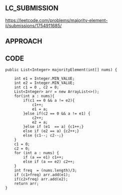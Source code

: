 ## LC_SUBMISSION
https://leetcode.com/problems/majority-element-ii/submissions/1754911685/
## APPROACH

## CODE
    public List<Integer> majorityElement(int[] nums) {

        int e1 = Integer.MIN_VALUE;
        int e2 = Integer.MIN_VALUE;
        int c1 = 0 , c2 = 0;
        List<Integer> arr = new ArrayList<>();
        for(int a : nums){
            if(c1 == 0 && a != e2){
                c1++;
                e1 = a;
            }else if(c2 == 0 && a != e1) {
                c2++;
                e2 = a;
            }else if (e1  == a) {c1++;}
            else if (e2 == a) {c2++;}
            else {c1--; c2--;}
        }
        c1 = 0;
        c2 = 0;
        for (int a : nums) {
            if (a == e1) c1++;
            else if (a == e2) c2++;
        }
        int freq  = (nums.length)/3;
        if (c1>freq) arr.add(e1);
        if(c2>freq) arr.add(e2);
        return arr;
    }
